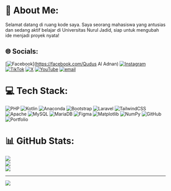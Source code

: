 # 💫 About Me:
Selamat datang di ruang kode saya. Saya seorang mahasiswa yang antusias dan sedang aktif belajar di Universitas Nurul Jadid, siap untuk mengubah ide menjadi proyek nyata!


## 🌐 Socials:
[![Facebook](https://img.shields.io/badge/Facebook-%231877F2.svg?logo=Facebook&logoColor=white)](https://facebook.com/Qudus Al Adnan) [![Instagram](https://img.shields.io/badge/Instagram-%23E4405F.svg?logo=Instagram&logoColor=white)](https://instagram.com/qudus_adnan) [![TikTok](https://img.shields.io/badge/TikTok-%23000000.svg?logo=TikTok&logoColor=white)](https://tiktok.com/@@qudusaladnann) [![X](https://img.shields.io/badge/X-black.svg?logo=X&logoColor=white)](https://x.com/@qudusss) [![YouTube](https://img.shields.io/badge/YouTube-%23FF0000.svg?logo=YouTube&logoColor=white)](https://youtube.com/@@qudusaladnan) [![email](https://img.shields.io/badge/Email-D14836?logo=gmail&logoColor=white)](mailto:qudusaladnan@gmail.com) 

# 💻 Tech Stack:
![PHP](https://img.shields.io/badge/php-%23777BB4.svg?style=for-the-badge&logo=php&logoColor=white) ![Kotlin](https://img.shields.io/badge/kotlin-%237F52FF.svg?style=for-the-badge&logo=kotlin&logoColor=white) ![Anaconda](https://img.shields.io/badge/Anaconda-%2344A833.svg?style=for-the-badge&logo=anaconda&logoColor=white) ![Bootstrap](https://img.shields.io/badge/bootstrap-%238511FA.svg?style=for-the-badge&logo=bootstrap&logoColor=white) ![Laravel](https://img.shields.io/badge/laravel-%23FF2D20.svg?style=for-the-badge&logo=laravel&logoColor=white) ![TailwindCSS](https://img.shields.io/badge/tailwindcss-%2338B2AC.svg?style=for-the-badge&logo=tailwind-css&logoColor=white) ![Apache](https://img.shields.io/badge/apache-%23D42029.svg?style=for-the-badge&logo=apache&logoColor=white) ![MySQL](https://img.shields.io/badge/mysql-4479A1.svg?style=for-the-badge&logo=mysql&logoColor=white) ![MariaDB](https://img.shields.io/badge/MariaDB-003545?style=for-the-badge&logo=mariadb&logoColor=white) ![Figma](https://img.shields.io/badge/figma-%23F24E1E.svg?style=for-the-badge&logo=figma&logoColor=white) ![Matplotlib](https://img.shields.io/badge/Matplotlib-%23ffffff.svg?style=for-the-badge&logo=Matplotlib&logoColor=black) ![NumPy](https://img.shields.io/badge/numpy-%23013243.svg?style=for-the-badge&logo=numpy&logoColor=white) ![GitHub](https://img.shields.io/badge/github-%23121011.svg?style=for-the-badge&logo=github&logoColor=white) ![Portfolio](https://img.shields.io/badge/Portfolio-%23000000.svg?style=for-the-badge&logo=firefox&logoColor=#FF7139)
# 📊 GitHub Stats:
![](https://github-readme-stats.vercel.app/api?username=qudusAl&theme=neon&hide_border=true&include_all_commits=true&count_private=true)<br/>
![](https://nirzak-streak-stats.vercel.app/?user=qudusAl&theme=neon&hide_border=true)<br/>
![](https://github-readme-stats.vercel.app/api/top-langs/?username=qudusAl&theme=neon&hide_border=true&include_all_commits=true&count_private=true&layout=compact)

---
[![](https://visitcount.itsvg.in/api?id=qudusAl&icon=0&color=1)](https://visitcount.itsvg.in)

<!-- Proudly created with GPRM ( https://gprm.itsvg.in ) -->
